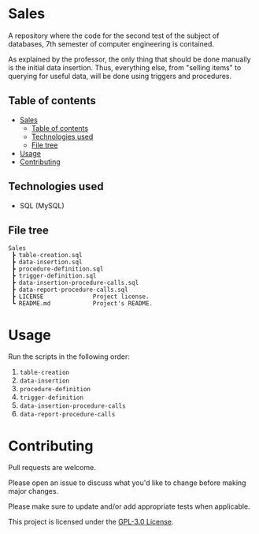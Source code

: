 # Sales

A repository where the code for the second test of the subject of databases, 7th semester of computer engineering is contained.

As explained by the professor, the only thing that should be done manually is the initial data insertion. Thus, everything else, from "selling items" to querying for useful data, will be done using triggers and procedures.

## Table of contents

- [Sales](#sales)
  - [Table of contents](#table-of-contents)
  - [Technologies used](#technologies-used)
  - [File tree](#file-tree)
- [Usage](#usage)
- [Contributing](#contributing)

## Technologies used

- SQL (MySQL)

## File tree

```
Sales
 ┣ table-creation.sql
 ┣ data-insertion.sql
 ┣ procedure-definition.sql
 ┣ trigger-definition.sql
 ┣ data-insertion-procedure-calls.sql
 ┣ data-report-procedure-calls.sql
 ┣ LICENSE              Project license.
 ┗ README.md            Project's README.
```

# Usage

Run the scripts in the following order:

1. `table-creation`
2. `data-insertion`
3. `procedure-definition`
4. `trigger-definition`
5. `data-insertion-procedure-calls`
6. `data-report-procedure-calls`

# Contributing

Pull requests are welcome.

Please open an issue to discuss what you'd like to change before making major changes.

Please make sure to update and/or add appropriate tests when applicable.

This project is licensed under the [GPL-3.0 License](./LICENSE).
